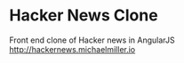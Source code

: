 Hacker News Clone
======
Front end clone of Hacker news in AngularJS
http://hackernews.michaelmiller.io
